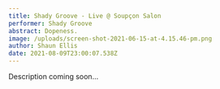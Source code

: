 ```yaml
---
title: Shady Groove - Live @ Soupçon Salon
performer: Shady Groove
abstract: Dopeness.
image: /uploads/screen-shot-2021-06-15-at-4.15.46-pm.png
author: Shaun Ellis
date: 2021-08-09T23:00:07.538Z
---
```

Description coming soon... 